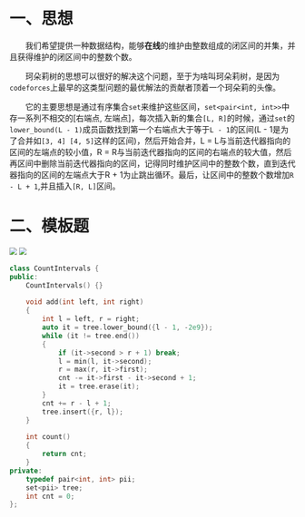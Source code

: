 # 一、思想

&emsp;&emsp;我们希望提供一种数据结构，能够**在线**的维护由整数组成的闭区间的并集，并且获得维护的闭区间中的整数个数。

&emsp;&emsp;珂朵莉树的思想可以很好的解决这个问题，至于为啥叫珂朵莉树，是因为``codeforces``上最早的这类型问题的最优解法的贡献者顶着一个珂朵莉的头像。

&emsp;&emsp;它的主要思想是通过有序集合``set``来维护这些区间，``set<pair<int, int>>``中存一系列不相交的[右端点, 左端点]，每次插入新的集合``[L, R]``的时候，通过``set``的``lower_bound(L - 1)``成员函数找到第一个右端点大于等于``L - 1``的区间(L - 1是为了合并如``[3, 4] [4, 5]``这样的区间)，然后开始合并，L = L与当前迭代器指向的区间的左端点的较小值，R = R与当前迭代器指向的区间的右端点的较大值，然后再区间中删除当前迭代器指向的区间，记得同时维护区间中的整数个数，直到迭代器指向的区间的左端点大于R + 1为止跳出循环。最后，让区间中的整数个数增加``R - L + 1``,并且插入``[R, L]``区间。

# 二、模板题

<img src="https://router-picture-bed.oss-cn-chengdu.aliyuncs.com/img/20220530200512.png" style="zoom:80%;" />

<img src="https://router-picture-bed.oss-cn-chengdu.aliyuncs.com/img/20220530200526.png" style="zoom:80%;" />

```cpp
class CountIntervals {
public:
    CountIntervals() {}
    
    void add(int left, int right) 
    {
        int l = left, r = right;
        auto it = tree.lower_bound({l - 1, -2e9});
        while (it != tree.end())
        {
            if (it->second > r + 1) break;
            l = min(l, it->second);
            r = max(r, it->first);
            cnt -= it->first - it->second + 1;
            it = tree.erase(it);
        }
        cnt += r - l + 1;
        tree.insert({r, l});
    }
    
    int count() 
    {
        return cnt;
    }
private:
    typedef pair<int, int> pii;
    set<pii> tree;
    int cnt = 0;
};
```

